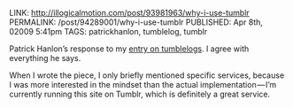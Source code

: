 LINK: http://illogicalmotion.com/post/93981963/why-i-use-tumblr
PERMALINK: /post/94289001/why-i-use-tumblr
PUBLISHED: Apr 8th, 02009 5:41pm
TAGS: patrickhanlon, tumblelog, tumblr

<span class='person'>Patrick Hanlon</span>’s response to my
[entry on tumblelogs][tle]. I agree with everything he says.

 [tle]: http://ratafia.info/post/93660146/on-tumblelogs "‘On Tumblelogs’"

When I wrote the piece, I only briefly mentioned specific services, because I
was more interested in the mindset than the actual implementation — I’m
currently running this site on Tumblr, which is definitely a great service.
